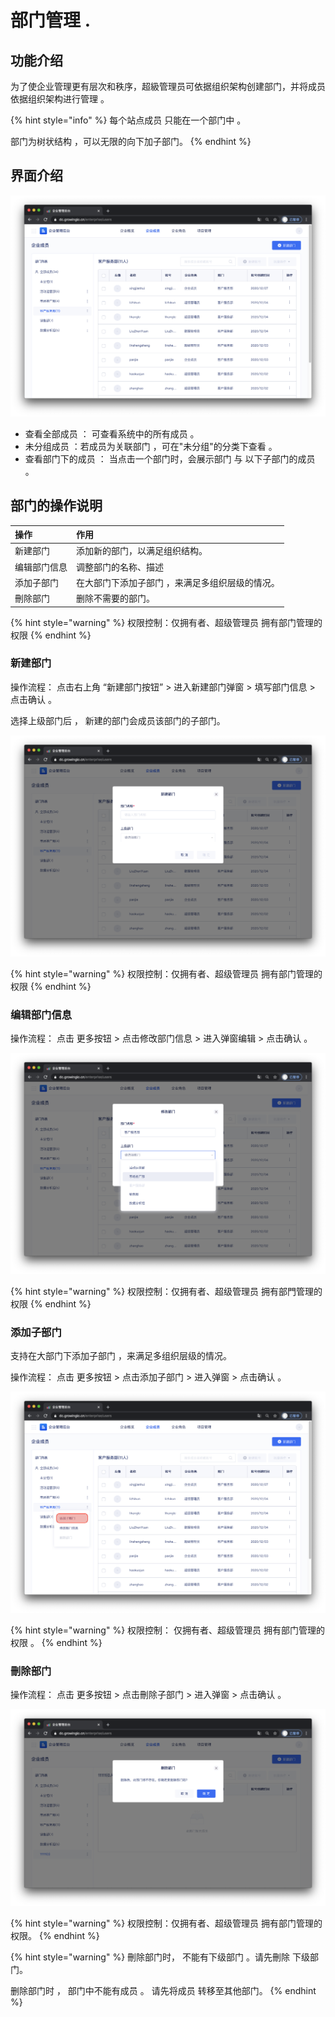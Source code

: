 # 部门管理 .

## 功能介绍

为了使企业管理更有层次和秩序，超級管理员可依据组织架构创建部门，并将成员依据组织架构进行管理 。 

{% hint style="info" %}
每个站点成员 只能在一个部门中 。

部门为树状结构 ，可以无限的向下加子部门。
{% endhint %}

## 界面介绍

![](../../../.gitbook/assets/ying-mu-jie-tu-20201207-xia-wu-3.22.29.png)

* 查看全部成员  ： 可查看系统中的所有成员 。
* 未分组成员 ：若成员为关联部门 ，可在"未分组"的分类下查看 。‌
* 查看部门下的成员 ： 当点击一个部门时，会展示部门 与 以下子部门的成员 。

## 部门的操作说明

| 操作 | 作用 |
| :--- | :--- |
| 新建部门 | 添加新的部门，以满足组织结构。 |
| 编辑部门信息 | 调整部门的名称、描述 |
| 添加子部门 | 在大部门下添加子部门 ，来满足多组织层级的情况。 |
| 刪除部门 | 删除不需要的部门。 |

{% hint style="warning" %}
权限控制：仅拥有者、超级管理员 拥有部门管理的权限
{% endhint %}

### 

### 新建部门

操作流程： 点击右上角 “新建部门按钮”  &gt;  进入新建部门弹窗  &gt;  填写部门信息  &gt;  点击确认 。

选择上级部门后 ， 新建的部门会成员该部门的子部门。 

![](../../../.gitbook/assets/ying-mu-jie-tu-20201207-xia-wu-3.22.55.png)

{% hint style="warning" %}
权限控制：仅拥有者、超级管理员 拥有部门管理的权限
{% endhint %}



### 编辑部门信息

操作流程： 点击 更多按钮 &gt;  点击修改部门信息 &gt; 进入弹窗编辑 &gt; 点击确认 。

![](../../../.gitbook/assets/ying-mu-jie-tu-20201207-xia-wu-3.21.42.png)

{% hint style="warning" %}
权限控制：仅拥有者、超级管理员 拥有部門管理的权限
{% endhint %}

### 

### 添加子部门

支持在大部门下添加子部门 ，来满足多组织层级的情况。

操作流程： 点击 更多按钮 &gt;  点击添加子部门 &gt; 进入弹窗 &gt; 点击确认 。

![](../../../.gitbook/assets/ying-mu-jie-tu-20201207-xia-wu-3.23.39.png)

{% hint style="warning" %}
权限控制： 仅拥有者、超级管理员 拥有部门管理的权限 。
{% endhint %}

### 

### 刪除部门

操作流程： 点击 更多按钮 &gt;  点击刪除子部门 &gt; 进入弹窗 &gt; 点击确认 。

![](../../../.gitbook/assets/ying-mu-jie-tu-20201207-xia-wu-3.24.29.png)

{% hint style="warning" %}
权限控制：仅拥有者、超级管理员 拥有部门管理的权限。
{% endhint %}

{% hint style="warning" %}
刪除部门时， 不能有下级部门 。请先刪除 下级部门。

删除部门时 ， 部门中不能有成员 。 请先将成员 转移至其他部门。
{% endhint %}









